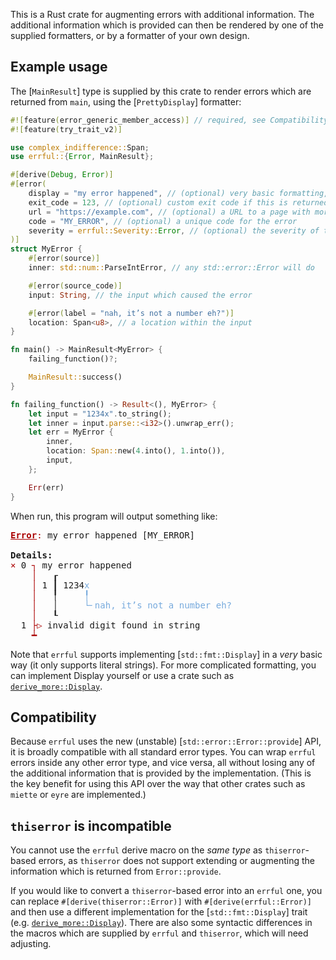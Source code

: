 This is a Rust crate for augmenting errors with additional information. The additional information which is provided
can then be rendered by one of the supplied formatters, or by a formatter of your own design.

## Example usage
The [`MainResult`] type is supplied by this crate to render errors which are returned from `main`, using the [`PrettyDisplay`] formatter:

```rust
#![feature(error_generic_member_access)] // required, see Compatibility below
#![feature(try_trait_v2)]

use complex_indifference::Span;
use errful::{Error, MainResult};

#[derive(Debug, Error)]
#[error(
    display = "my error happened", // (optional) very basic formatting, see below 
    exit_code = 123, // (optional) custom exit code if this is returned from `main` 
    url = "https://example.com", // (optional) a URL to a page with more information
    code = "MY_ERROR", // (optional) a unique code for the error
    severity = errful::Severity::Error, // (optional) the severity of the error
)]
struct MyError {
    #[error(source)]
    inner: std::num::ParseIntError, // any std::error::Error will do

    #[error(source_code)]
    input: String, // the input which caused the error

    #[error(label = "nah, it’s not a number eh?")]
    location: Span<u8>, // a location within the input
}

fn main() -> MainResult<MyError> {
    failing_function()?;

    MainResult::success()
}

fn failing_function() -> Result<(), MyError> {
    let input = "1234x".to_string();
    let inner = input.parse::<i32>().unwrap_err();
    let err = MyError {
        inner,
        location: Span::new(4.into(), 1.into()),
        input,
    };

    Err(err)
}
```

When run, this program will output something like:

<pre>
<span style='color:var(--red,#a00)'><b><u>Error</u></b></span><span style='color:var(--red,#a00)'>:</span> my error happened [MY_ERROR]<br/>
<b>Details:</b>
<span style='color:var(--red,#a00)'>×</span> 0 <span style='color:var(--red,#a00)'>┐</span> my error happened
<span style='color:var(--red,#a00)'>    │ </span>  ┎
<span style='color:var(--red,#a00)'>    │ </span>1 ┃ 1234<span style='color:#77aadd'>x</span>
<span style='color:var(--red,#a00)'>    │ </span>  ╿     <span style='color:#77aadd'>╿</span>
<span style='color:var(--red,#a00)'>    │ </span>  │ <span style='color:#77aadd'>    └╴nah, it’s not a number eh?</span>
<span style='color:var(--red,#a00)'>    │ </span>  ┖
  1 <span style='color:var(--red,#a00)'>├▷</span> invalid digit found in string
    <span style='color:var(--red,#a00)'>┷</span>
</pre>

Note that `errful` supports implementing [`std::fmt::Display`]
in a _very_ basic way (it only supports literal strings). For more
complicated formatting, you can implement Display yourself
or use a crate such as [`derive_more::Display`](https://docs.rs/derive_more/latest/derive_more/derive.Display.html).

## Compatibility

Because `errful` uses the new (unstable) [`std::error::Error::provide`] API, it is broadly compatible with all
standard error types. You can wrap `errful` errors inside any other error type, and vice versa, all
without losing any of the additional information that is provided by the implementation. (This is the key benefit for
using this API over the way that other crates such as `miette` or `eyre` are implemented.)

## `thiserror` is incompatible

You cannot use the `errful` derive macro on the _same type_ as `thiserror`-based errors,
as `thiserror` does not support extending or augmenting the information which is returned from  `Error::provide`.

If you would like to convert a `thiserror`-based error into an `errful` one, you can replace `#[derive(thiserror::Error)]`
with `#[derive(errful::Error)]` and then use a different implementation for the [`std::fmt::Display`] trait
(e.g. [`derive_more::Display`](https://docs.rs/derive_more/latest/derive_more/derive.Display.html)). There are also some
syntactic differences in the macros which are supplied by `errful` and `thiserror`, which will need adjusting.
